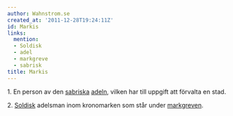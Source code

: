 ```yaml
---
author: Wahnstrom.se
created_at: '2011-12-28T19:24:11Z'
id: Markis
links:
  mention:
  - Soldisk
  - adel
  - markgreve
  - sabrisk
title: Markis
---
```


1\. En person av den [sabriska][] [adeln], vilken har till uppgift att förvalta en stad.

2\. [Soldisk] adelsman inom kronomarken som står under [markgreven].

  [sabriska]: sabrisk
  [adeln]: adel
  [Soldisk]: Soldisk
  [markgreven]: markgreve